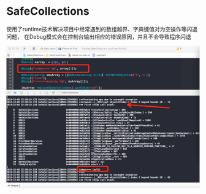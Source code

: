# SafeCollections
使用了runtime技术解决项目中经常遇到的数组越界、字典键值对为空操作等闪退问题，
在Debug模式会在控制台输出相应的错误原因，并且不会导致程序闪退

![](example@3x.png)